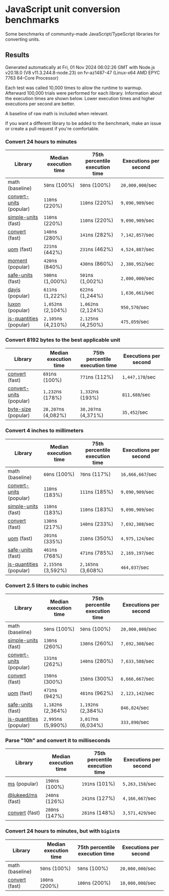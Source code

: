 # JavaScript unit conversion benchmarks

Some benchmarks of community-made JavaScript/TypeScript libraries for converting units.

## Results

<!-- beginblock(results) -->

Generated automatically at Fri, 01 Nov 2024 06:02:26 GMT with Node.js v20.18.0 (V8 v11.3.244.8-node.23) on fv-az1487-47 (Linux-x64 AMD EPYC 7763 64-Core Processor)

Each test was called 10,000 times to allow the runtime to warmup.
Afterward 100,000 trials were performed for each library.
Information about the execution times are shown below.
Lower execution times and higher executions per second are better.

A baseline of raw math is included when relevant.

If you want a different library to be added to the benchmark, make an issue or create a pull request if you're comfortable.

### Convert 24 hours to minutes

| Library                                                            | Median execution time | 75th percentile execution time | Executions per second |
| ------------------------------------------------------------------ | --------------------- | ------------------------------ | --------------------- |
| math (baseline)                                                    | `50`ns (100%)         | `50`ns (100%)                  | `20,000,000`/sec      |
| [convert-units](https://npmjs.com/package/convert-units) (popular) | `110`ns (220%)        | `110`ns (220%)                 | `9,090,909`/sec       |
| [simple-units](https://npmjs.com/package/simple-units) (fast)      | `110`ns (220%)        | `110`ns (220%)                 | `9,090,909`/sec       |
| [convert](https://npmjs.com/package/convert) (fast)                | `140`ns (280%)        | `141`ns (282%)                 | `7,142,857`/sec       |
| [uom](https://npmjs.com/package/uom) (fast)                        | `221`ns (442%)        | `231`ns (462%)                 | `4,524,887`/sec       |
| [moment](https://npmjs.com/package/moment) (popular)               | `420`ns (840%)        | `430`ns (860%)                 | `2,380,952`/sec       |
| [safe-units](https://npmjs.com/package/safe-units) (fast)          | `500`ns (1,000%)      | `501`ns (1,002%)               | `2,000,000`/sec       |
| [dayjs](https://npmjs.com/package/dayjs) (popular)                 | `611`ns (1,222%)      | `622`ns (1,244%)               | `1,636,661`/sec       |
| [luxon](https://npmjs.com/package/luxon) (popular)                 | `1,052`ns (2,104%)    | `1,062`ns (2,124%)             | `950,570`/sec         |
| [js-quantities](https://npmjs.com/package/js-quantities) (popular) | `2,105`ns (4,210%)    | `2,125`ns (4,250%)             | `475,059`/sec         |

### Convert 8192 bytes to the best applicable unit

| Library                                                            | Median execution time | 75th percentile execution time | Executions per second |
| ------------------------------------------------------------------ | --------------------- | ------------------------------ | --------------------- |
| [convert](https://npmjs.com/package/convert) (fast)                | `691`ns (100%)        | `771`ns (112%)                 | `1,447,178`/sec       |
| [convert-units](https://npmjs.com/package/convert-units) (popular) | `1,232`ns (178%)      | `1,332`ns (193%)               | `811,688`/sec         |
| [byte-size](https://npmjs.com/package/byte-size) (popular)         | `28,207`ns (4,082%)   | `30,207`ns (4,371%)            | `35,452`/sec          |

### Convert 4 inches to millimeters

| Library                                                            | Median execution time | 75th percentile execution time | Executions per second |
| ------------------------------------------------------------------ | --------------------- | ------------------------------ | --------------------- |
| math (baseline)                                                    | `60`ns (100%)         | `70`ns (117%)                  | `16,666,667`/sec      |
| [convert-units](https://npmjs.com/package/convert-units) (popular) | `110`ns (183%)        | `111`ns (185%)                 | `9,090,909`/sec       |
| [simple-units](https://npmjs.com/package/simple-units) (fast)      | `110`ns (183%)        | `110`ns (183%)                 | `9,090,909`/sec       |
| [convert](https://npmjs.com/package/convert) (fast)                | `130`ns (217%)        | `140`ns (233%)                 | `7,692,308`/sec       |
| [uom](https://npmjs.com/package/uom) (fast)                        | `201`ns (335%)        | `210`ns (350%)                 | `4,975,124`/sec       |
| [safe-units](https://npmjs.com/package/safe-units) (fast)          | `461`ns (768%)        | `471`ns (785%)                 | `2,169,197`/sec       |
| [js-quantities](https://npmjs.com/package/js-quantities) (popular) | `2,155`ns (3,592%)    | `2,165`ns (3,608%)             | `464,037`/sec         |

### Convert 2.5 liters to cubic inches

| Library                                                            | Median execution time | 75th percentile execution time | Executions per second |
| ------------------------------------------------------------------ | --------------------- | ------------------------------ | --------------------- |
| math (baseline)                                                    | `50`ns (100%)         | `50`ns (100%)                  | `20,000,000`/sec      |
| [simple-units](https://npmjs.com/package/simple-units) (fast)      | `130`ns (260%)        | `130`ns (260%)                 | `7,692,308`/sec       |
| [convert-units](https://npmjs.com/package/convert-units) (popular) | `131`ns (262%)        | `140`ns (280%)                 | `7,633,588`/sec       |
| [convert](https://npmjs.com/package/convert) (fast)                | `150`ns (300%)        | `150`ns (300%)                 | `6,666,667`/sec       |
| [uom](https://npmjs.com/package/uom) (fast)                        | `471`ns (942%)        | `481`ns (962%)                 | `2,123,142`/sec       |
| [safe-units](https://npmjs.com/package/safe-units) (fast)          | `1,182`ns (2,364%)    | `1,192`ns (2,384%)             | `846,024`/sec         |
| [js-quantities](https://npmjs.com/package/js-quantities) (popular) | `2,995`ns (5,990%)    | `3,017`ns (6,034%)             | `333,890`/sec         |

### Parse "10h" and convert it to milliseconds

| Library                                                   | Median execution time | 75th percentile execution time | Executions per second |
| --------------------------------------------------------- | --------------------- | ------------------------------ | --------------------- |
| [ms](https://npmjs.com/package/ms) (popular)              | `190`ns (100%)        | `191`ns (101%)                 | `5,263,158`/sec       |
| [@lukeed/ms](https://npmjs.com/package/@lukeed/ms) (fast) | `240`ns (126%)        | `241`ns (127%)                 | `4,166,667`/sec       |
| [convert](https://npmjs.com/package/convert) (fast)       | `280`ns (147%)        | `281`ns (148%)                 | `3,571,429`/sec       |

### Convert 24 hours to minutes, but with `bigint`s

| Library                                             | Median execution time | 75th percentile execution time | Executions per second |
| --------------------------------------------------- | --------------------- | ------------------------------ | --------------------- |
| math (baseline)                                     | `50`ns (100%)         | `50`ns (100%)                  | `20,000,000`/sec      |
| [convert](https://npmjs.com/package/convert) (fast) | `100`ns (200%)        | `100`ns (200%)                 | `10,000,000`/sec      |

<!-- endblock(results) -->
